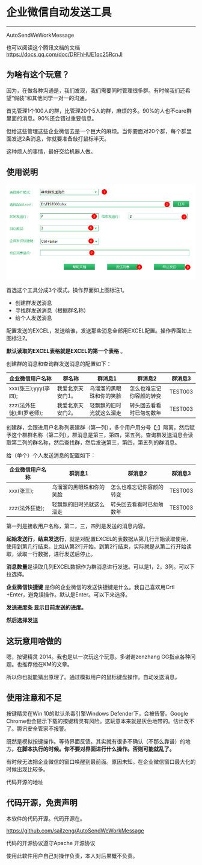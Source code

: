 # 企业微信自动发送工具

---

AutoSendWeWorkMessage



也可以阅读这个腾讯文档的文档
https://docs.qq.com/doc/DRFhHUE1qc25RcnJl

## 为啥有这个玩意？

因为，在做各种沟通是，我们发现，我们需要同时管理很多群。有时候我们还希望“假装”和其他同学一对一的沟通。

首先管理1个100人的群，比管理20个5人的群，麻烦的多。90%的人也不care群里面的消息。90%还会错过重要信息。

但给这些管理这些企业微信去是一个巨大的麻烦。当你要面对20个群，每个群里面发送2条消息，你就要准备敲打鼠标半天。

这种烦人的事情，最好交给机器人做。

## 使用说明

![img](README.assets/UHT1B00Bf6_kUNm-Ouazpg)

首选这个工具分成3个模式。操作界面如上图标注1。

- 创建群发送消息
- 寻找群发送消息（根据群名称）
- 给个人发送消息

配置发送的EXCEL，发送给谁，发送那些消息全部用EXCEL配置。操作界面如上图标注2。

**默认读取的EXCEL表格就是EXCEL的第一个表格** 。

创建群的消息和查询群发送消息的配置如下：

| 企业微信用户名称           | 群名称            | 群消息1                  | 群消息2                  | 群消息3 |
| -------------------------- | ----------------- | ------------------------ | ------------------------ | ------- |
| xxx(张三);yyy(李四);       | 我爱北京天安门1。 | 乌溜溜的黑眼珠和你的笑脸 | 怎么也难忘记你容颜的转变 | TEST003 |
| zzz(法外狂徒);lll(罗老师); | 我爱北京天安门2。 | 轻飘飘的旧时光就这么溜走 | 转头回去看看时已匆匆数年 | TEST003 |



创建群，会跟进用户名称列表建群（第一列），多个用户用分号【;】隔离，然后赋予这个群群名称（第二列），群消息是第三，第四，第五列。查询群发送消息会读取第二列的群名称，然后查找群，然后发送第三，第四，第五列的群消息。

给（单个）个人发送消息的配置如下：

| 企业微信用户名称 | 群消息1                  | 群消息2                  | 群消息3 |
| ---------------- | ------------------------ | ------------------------ | ------- |
| xxx(张三);       | 乌溜溜的黑眼珠和你的笑脸 | 怎么也难忘记你容颜的转变 | TEST003 |
| zzz(法外狂徒);   | 轻飘飘的旧时光就这么溜走 | 转头回去看看时已匆匆数年 | TEST003 |

第一列是接收用户名称，第二，三，四列是发送的消息内容。



**起始发送行，结束发送行**，就是对配置EXCEL的表数据从第几行开始读取使用，使用到第几行结束。比如从第2行开始。到第2行结束，实际就是从第二行开始读取，读取一行数据，进行发送后停止。

**消息数量**是读取几列EXCEL数据作为群消息进行发送。可以是1，2，3列。可以下拉选择。

**企业微信快捷键** 是你的企业微信的发送快捷键是什么。我自己喜欢用Crtl +Enter，避免误操作。默认是Enter。可以下来选择。

**发送进度条 显示目前发送的进度。**

**然后选择发送**

## 这玩意用啥做的

嗯，按键精灵 2014。我也是以一次玩这个玩意。多谢谢zenzhang GG指点各种问题。也推荐他在KM的文章。

所以你也就能猜出原理了。通过模拟用户的鼠标键盘操作。自动发送消息。

## 使用注意和不足

按键精灵在Win 10的默认杀毒引擎Windows Defender下，会被告警。Google Chrome也会提示下载的按键精灵有风险。这玩意本来就是灰色地带的。估计改不了。腾讯安全管家不报警。

既然是模拟按键操作。等待界面反馈。其实就有很多不确认（不那么靠谱）的地方。**在脚本执行的时候。你不要对界面进行什么操作。否则可能就乱了。**

有时候无法把企业微信的窗口唤醒到最前面。原因未知。在企业微信窗口最大化的时候出现比较多。

代码开源的地址

## 代码开源，免责声明

本软件的代码开源。代码开源在。

https://github.com/sailzeng/AutoSendWeWorkMessage

代码的开源协议遵守Apache 开源协议

使用此软件用户自己对操作负责，本人对后果概不负责。